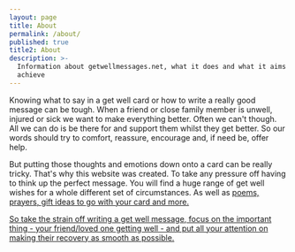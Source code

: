 ```yaml
---
layout: page
title: About
permalink: /about/
published: true
title2: About
description: >-
  Information about getwellmessages.net, what it does and what it aims to
  achieve
---
```

Knowing what to say in a get well card or how to write a really good message can be tough. When a friend or close family member is unwell, injured or sick we want to make everything better. Often we can't though. All we can do is be there for and support them whilst they get better. So our words should try to comfort, reassure, encourage and, if need be, offer help. 

But putting those thoughts and emotions down onto a card can be really tricky. That's why this website was created. To take any pressure off having to think up the perfect message. You will find a huge range of get well wishes for a whole different set of circumstances. As well as <a href="/get-well-poems">poems, <a href="/get-well-prayers">prayers, <a href="/get-well-gifts">gift ideas to go with your card and more. 
  
So take the strain off writing a get well message, focus on the important thing - your friend/loved one getting well - and put all your attention on making their recovery as smooth as possible.
